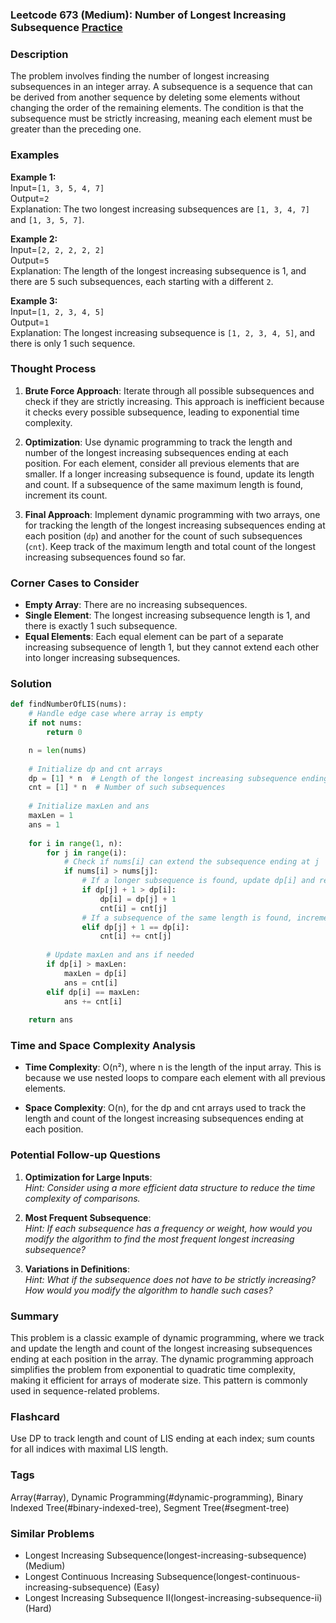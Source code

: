 ### Leetcode 673 (Medium): Number of Longest Increasing Subsequence [Practice](https://leetcode.com/problems/number-of-longest-increasing-subsequence)

### Description  
The problem involves finding the number of longest increasing subsequences in an integer array. A subsequence is a sequence that can be derived from another sequence by deleting some elements without changing the order of the remaining elements. The condition is that the subsequence must be strictly increasing, meaning each element must be greater than the preceding one.

### Examples  

**Example 1:**  
Input=`[1, 3, 5, 4, 7]`  
Output=`2`  
Explanation: The two longest increasing subsequences are `[1, 3, 4, 7]` and `[1, 3, 5, 7]`.

**Example 2:**  
Input=`[2, 2, 2, 2, 2]`  
Output=`5`  
Explanation: The length of the longest increasing subsequence is 1, and there are 5 such subsequences, each starting with a different `2`.

**Example 3:**  
Input=`[1, 2, 3, 4, 5]`  
Output=`1`  
Explanation: The longest increasing subsequence is `[1, 2, 3, 4, 5]`, and there is only 1 such sequence.

### Thought Process  
1. **Brute Force Approach**: Iterate through all possible subsequences and check if they are strictly increasing. This approach is inefficient because it checks every possible subsequence, leading to exponential time complexity.

2. **Optimization**: Use dynamic programming to track the length and number of the longest increasing subsequences ending at each position. For each element, consider all previous elements that are smaller. If a longer increasing subsequence is found, update its length and count. If a subsequence of the same maximum length is found, increment its count.

3. **Final Approach**: Implement dynamic programming with two arrays, one for tracking the length of the longest increasing subsequences ending at each position (`dp`) and another for the count of such subsequences (`cnt`). Keep track of the maximum length and total count of the longest increasing subsequences found so far.

### Corner Cases to Consider  
- **Empty Array**: There are no increasing subsequences.
- **Single Element**: The longest increasing subsequence length is 1, and there is exactly 1 such subsequence.
- **Equal Elements**: Each equal element can be part of a separate increasing subsequence of length 1, but they cannot extend each other into longer increasing subsequences.

### Solution

```python
def findNumberOfLIS(nums):
    # Handle edge case where array is empty
    if not nums:
        return 0

    n = len(nums)
    
    # Initialize dp and cnt arrays
    dp = [1] * n  # Length of the longest increasing subsequence ending at i
    cnt = [1] * n  # Number of such subsequences
    
    # Initialize maxLen and ans
    maxLen = 1
    ans = 1
    
    for i in range(1, n):
        for j in range(i):
            # Check if nums[i] can extend the subsequence ending at j
            if nums[i] > nums[j]:
                # If a longer subsequence is found, update dp[i] and reset cnt[i]
                if dp[j] + 1 > dp[i]:
                    dp[i] = dp[j] + 1
                    cnt[i] = cnt[j]
                # If a subsequence of the same length is found, increment cnt[i]
                elif dp[j] + 1 == dp[i]:
                    cnt[i] += cnt[j]
        
        # Update maxLen and ans if needed
        if dp[i] > maxLen:
            maxLen = dp[i]
            ans = cnt[i]
        elif dp[i] == maxLen:
            ans += cnt[i]
    
    return ans
```

### Time and Space Complexity Analysis  
- **Time Complexity**: O(n²), where n is the length of the input array. This is because we use nested loops to compare each element with all previous elements.
  
- **Space Complexity**: O(n), for the dp and cnt arrays used to track the length and count of the longest increasing subsequences ending at each position.

### Potential Follow-up Questions  

1. **Optimization for Large Inputs**:  
   *Hint: Consider using a more efficient data structure to reduce the time complexity of comparisons.*

2. **Most Frequent Subsequence**:  
   *Hint: If each subsequence has a frequency or weight, how would you modify the algorithm to find the most frequent longest increasing subsequence?*

3. **Variations in Definitions**:  
   *Hint: What if the subsequence does not have to be strictly increasing? How would you modify the algorithm to handle such cases?*

### Summary
This problem is a classic example of dynamic programming, where we track and update the length and count of the longest increasing subsequences ending at each position in the array. The dynamic programming approach simplifies the problem from exponential to quadratic time complexity, making it efficient for arrays of moderate size. This pattern is commonly used in sequence-related problems.


### Flashcard
Use DP to track length and count of LIS ending at each index; sum counts for all indices with maximal LIS length.

### Tags
Array(#array), Dynamic Programming(#dynamic-programming), Binary Indexed Tree(#binary-indexed-tree), Segment Tree(#segment-tree)

### Similar Problems
- Longest Increasing Subsequence(longest-increasing-subsequence) (Medium)
- Longest Continuous Increasing Subsequence(longest-continuous-increasing-subsequence) (Easy)
- Longest Increasing Subsequence II(longest-increasing-subsequence-ii) (Hard)